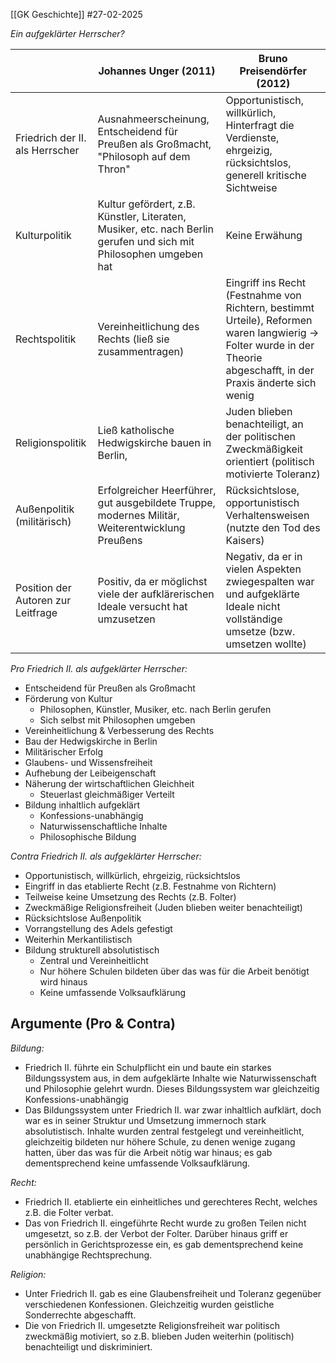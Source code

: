 [[GK Geschichte]]
#27-02-2025


_Ein aufgeklärter Herrscher?_

|                                    | Johannes Unger (2011)                                                                                              | Bruno Preisendörfer (2012)                                                                                                                                            |
| ---------------------------------- | ------------------------------------------------------------------------------------------------------------------ | --------------------------------------------------------------------------------------------------------------------------------------------------------------------- |
| Friedrich der II. als Herrscher    | Ausnahmeerscheinung, Entscheidend für Preußen als Großmacht, "Philosoph auf dem Thron"                             | Opportunistisch, willkürlich, Hinterfragt die Verdienste, ehrgeizig, rücksichtslos, generell kritische Sichtweise                                                     |
| Kulturpolitik                      | Kultur gefördert, z.B. Künstler, Literaten, Musiker, etc. nach Berlin gerufen und sich mit Philosophen umgeben hat | Keine Erwähung                                                                                                                                                        |
| Rechtspolitik                      | Vereinheitlichung des Rechts (ließ sie zusammentragen)                                                             | Eingriff ins Recht (Festnahme von Richtern, bestimmt Urteile), Reformen waren langwierig -> Folter wurde in der Theorie abgeschafft, in der Praxis änderte sich wenig |
| Religionspolitik                   | Ließ katholische Hedwigskirche bauen in Berlin,                                                                    | Juden blieben benachteiligt, an der politischen Zweckmäßigkeit orientiert (politisch motivierte Toleranz)                                                             |
| Außenpolitik (militärisch)         | Erfolgreicher Heerführer, gut ausgebildete Truppe, modernes Militär, Weiterentwicklung Preußens                    | Rücksichtslose, opportunistisch Verhaltensweisen (nutzte den Tod des Kaisers)                                                                                         |
| Position der Autoren zur Leitfrage | Positiv, da er möglichst viele der aufklärerischen Ideale versucht hat umzusetzen                                  | Negativ, da er in vielen Aspekten zwiegespalten war und aufgeklärte Ideale nicht vollständige umsetze (bzw. umsetzen wollte)                                          |


_Pro Friedrich II. als aufgeklärter Herrscher:_
- Entscheidend für Preußen als Großmacht
- Förderung von Kultur
	- Philosophen, Künstler, Musiker, etc. nach Berlin gerufen
	- Sich selbst mit Philosophen umgeben
- Vereinheitlichung & Verbesserung des Rechts
- Bau der Hedwigskirche in Berlin
- Militärischer Erfolg
- Glaubens- und Wissensfreiheit
- Aufhebung der Leibeigenschaft
- Näherung der wirtschaftlichen Gleichheit
	- Steuerlast gleichmäßiger Verteilt
- Bildung inhaltlich aufgeklärt
	- Konfessions-unabhängig
	- Naturwissenschaftliche Inhalte
	- Philosophische Bildung

_Contra Friedrich II. als aufgeklärter Herrscher:_
- Opportunistisch, willkürlich, ehrgeizig, rücksichtslos
- Eingriff in das etablierte Recht (z.B. Festnahme von Richtern)
- Teilweise keine Umsetzung des Rechts (z.B. Folter) 
- Zweckmäßige Religionsfreiheit (Juden blieben weiter benachteiligt)
- Rücksichtslose Außenpolitik
- Vorrangstellung des Adels gefestigt
- Weiterhin Merkantilistisch
- Bildung strukturell absolutistisch
	- Zentral und Vereinheitlicht
	- Nur höhere Schulen bildeten über das was für die Arbeit benötigt wird hinaus
	- Keine umfassende Volksaufklärung




## Argumente (Pro & Contra)

_Bildung:_
- Friedrich II. führte ein Schulpflicht ein und baute ein starkes Bildungssystem aus, in dem aufgeklärte Inhalte wie Naturwissenschaft und Philosophie gelehrt wurdn. Dieses Bildungssystem war gleichzeitig Konfessions-unabhängig
- Das Bildungssystem unter Friedrich II. war zwar inhaltlich aufklärt, doch war es in seiner Struktur und Umsetzung immernoch stark absolutistisch. Inhalte wurden zentral festgelegt und vereinheitlicht, gleichzeitig bildeten nur höhere Schule, zu denen wenige zugang hatten, über das was für die Arbeit nötig war hinaus; es gab dementsprechend keine umfassende Volksaufklärung.

_Recht:_
- Friedrich II. etablierte ein einheitliches und gerechteres Recht, welches z.B. die Folter verbat.
- Das von Friedrich II. eingeführte Recht wurde zu großen Teilen nicht umgesetzt, so z.B. der Verbot der Folter. Darüber hinaus griff er persönlich in Gerichtsprozesse ein, es gab dementsprechend keine unabhängige Rechtsprechung.

_Religion:_
- Unter Friedrich II. gab es eine Glaubensfreiheit und Toleranz gegenüber verschiedenen Konfessionen. Gleichzeitig wurden geistliche Sonderrechte abgeschafft.
- Die von Friedrich II. umgesetzte Religionsfreiheit war politisch zweckmäßig motiviert, so z.B. blieben Juden weiterhin (politisch) benachteiligt und diskriminiert.